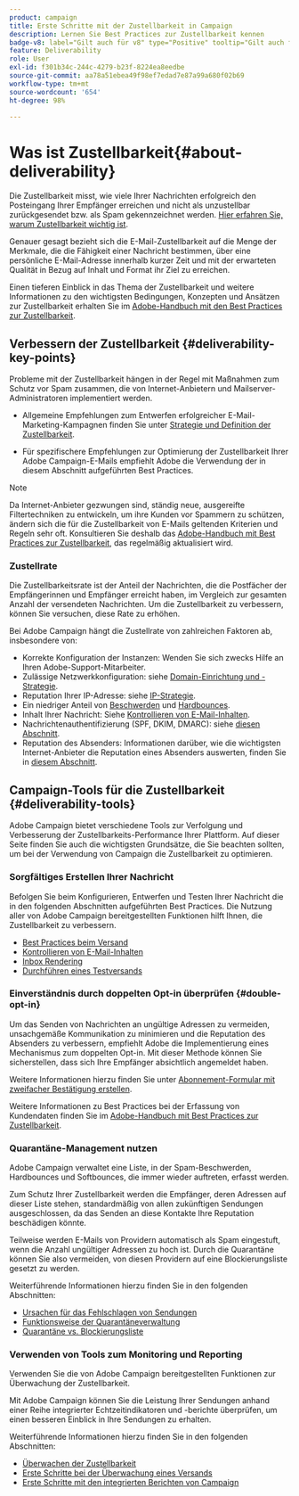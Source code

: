 ```yaml
---
product: campaign
title: Erste Schritte mit der Zustellbarkeit in Campaign
description: Lernen Sie Best Practices zur Zustellbarkeit kennen
badge-v8: label="Gilt auch für v8" type="Positive" tooltip="Gilt auch für Campaign v8"
feature: Deliverability
role: User
exl-id: f301b34c-244c-4279-b23f-8224ea8eedbe
source-git-commit: aa78a51ebea49f98ef7edad7e87a99a680f02b69
workflow-type: tm+mt
source-wordcount: '654'
ht-degree: 98%

---
```


# Was ist Zustellbarkeit{#about-deliverability}

Die Zustellbarkeit misst, wie viele Ihrer Nachrichten erfolgreich den Posteingang Ihrer Empfänger erreichen und nicht als unzustellbar zurückgesendet bzw. als Spam gekennzeichnet werden. [Hier erfahren Sie, warum Zustellbarkeit wichtig ist](https://experienceleague.adobe.com/docs/deliverability-learn/deliverability-best-practice-guide/deliverability-strategy-and-definition.html?lang=de#why-deliverability-matters).

Genauer gesagt bezieht sich die E-Mail-Zustellbarkeit auf die Menge der Merkmale, die die Fähigkeit einer Nachricht bestimmen, über eine persönliche E-Mail-Adresse innerhalb kurzer Zeit und mit der erwarteten Qualität in Bezug auf Inhalt und Format ihr Ziel zu erreichen.

Einen tieferen Einblick in das Thema der Zustellbarkeit und weitere Informationen zu den wichtigsten Bedingungen, Konzepten und Ansätzen zur Zustellbarkeit erhalten Sie im [Adobe-Handbuch mit den Best Practices zur Zustellbarkeit](https://experienceleague.adobe.com/docs/deliverability-learn/deliverability-best-practice-guide/introduction.html?lang=de).

## Verbessern der Zustellbarkeit {#deliverability-key-points}

Probleme mit der Zustellbarkeit hängen in der Regel mit Maßnahmen zum Schutz vor Spam zusammen, die von Internet-Anbietern und Mailserver-Administratoren implementiert werden.

* Allgemeine Empfehlungen zum Entwerfen erfolgreicher E-Mail-Marketing-Kampagnen finden Sie unter [Strategie und Definition der Zustellbarkeit](https://experienceleague.adobe.com/docs/deliverability-learn/deliverability-best-practice-guide/deliverability-strategy-and-definition.html?lang=de).

* Für spezifischere Empfehlungen zur Optimierung der Zustellbarkeit Ihrer Adobe Campaign-E-Mails empfiehlt Adobe die Verwendung der in diesem Abschnitt aufgeführten Best Practices.

>[!NOTE]
>
>Da Internet-Anbieter gezwungen sind, ständig neue, ausgereifte Filtertechniken zu entwickeln, um ihre Kunden vor Spammern zu schützen, ändern sich die für die Zustellbarkeit von E-Mails geltenden Kriterien und Regeln sehr oft. Konsultieren Sie deshalb das [Adobe-Handbuch mit Best Practices zur Zustellbarkeit](https://experienceleague.adobe.com/docs/deliverability-learn/deliverability-best-practice-guide/introduction.html?lang=de), das regelmäßig aktualisiert wird.

### Zustellrate

Die Zustellbarkeitsrate ist der Anteil der Nachrichten, die die Postfächer der Empfängerinnen und Empfänger erreicht haben, im Vergleich zur gesamten Anzahl der versendeten Nachrichten. Um die Zustellbarkeit zu verbessern, können Sie versuchen, diese Rate zu erhöhen.

Bei Adobe Campaign hängt die Zustellrate von zahlreichen Faktoren ab, insbesondere von:

* Korrekte Konfiguration der Instanzen: Wenden Sie sich zwecks Hilfe an Ihren Adobe-Support-Mitarbeiter.
* Zulässige Netzwerkkonfiguration: siehe [Domain-Einrichtung und -Strategie](https://experienceleague.adobe.com/docs/deliverability-learn/deliverability-best-practice-guide/transition-process/infrastructure.html?lang=de#domain-setup-and-strategy).
* Reputation Ihrer IP-Adresse: siehe [IP-Strategie](https://experienceleague.adobe.com/docs/deliverability-learn/deliverability-best-practice-guide/transition-process/infrastructure.html?lang=de#ip-strategy).
* Ein niedriger Anteil von [Beschwerden](https://experienceleague.adobe.com/docs/deliverability-learn/deliverability-best-practice-guide/metrics-for-deliverability/complaints.html?lang=de) und [Hardbounces](https://experienceleague.adobe.com/docs/deliverability-learn/deliverability-best-practice-guide/metrics-for-deliverability/bounces.html?lang=de#hard-bounces).
* Inhalt Ihrer Nachricht: Siehe [Kontrollieren von E-Mail-Inhalten](control-message-content.md).
* Nachrichtenauthentifizierung (SPF, DKIM, DMARC): siehe [diesen Abschnitt](https://experienceleague.adobe.com/docs/deliverability-learn/deliverability-best-practice-guide/transition-process/infrastructure.html?lang=de#authentication).
* Reputation des Absenders: Informationen darüber, wie die wichtigsten Internet-Anbieter die Reputation eines Absenders auswerten, finden Sie in [diesem Abschnitt](https://experienceleague.adobe.com/docs/deliverability-learn/deliverability-best-practice-guide/internet-service-provider-specifics/overview.html?lang=de).

## Campaign-Tools für die Zustellbarkeit {#deliverability-tools}

<!--Adobe Campaign provides a number of tools designed to ensure optimal deliverability.-->
Adobe Campaign bietet verschiedene Tools zur Verfolgung und Verbesserung der Zustellbarkeits-Performance Ihrer Plattform. Auf dieser Seite finden Sie auch die wichtigsten Grundsätze, die Sie beachten sollten, um bei der Verwendung von Campaign die Zustellbarkeit zu optimieren.

### Sorgfältiges Erstellen Ihrer Nachricht

Befolgen Sie beim Konfigurieren, Entwerfen und Testen Ihrer Nachricht die in den folgenden Abschnitten aufgeführten Best Practices. Die Nutzung aller von Adobe Campaign bereitgestellten Funktionen hilft Ihnen, die Zustellbarkeit zu verbessern.

* [Best Practices beim Versand](delivery-best-practices.md)
* [Kontrollieren von E-Mail-Inhalten](control-message-content.md)
* [Inbox Rendering](inbox-rendering.md)
* [Durchführen eines Testversands](steps-validating-the-delivery.md#sending-a-proof)

### Einverständnis durch doppelten Opt-in überprüfen {#double-opt-in}

Um das Senden von Nachrichten an ungültige Adressen zu vermeiden, unsachgemäße Kommunikation zu minimieren und die Reputation des Absenders zu verbessern, empfiehlt Adobe die Implementierung eines Mechanismus zum doppelten Opt-in. Mit dieser Methode können Sie sicherstellen, dass sich Ihre Empfänger absichtlich angemeldet haben.

Weitere Informationen hierzu finden Sie unter [Abonnement-Formular mit zweifacher Bestätigung erstellen](../../web/using/use-cases-web-forms.md#create-a-subscription--form-with-double-opt-in).

Weitere Informationen zu Best Practices bei der Erfassung von Kundendaten finden Sie im [Adobe-Handbuch mit Best Practices zur Zustellbarkeit](https://experienceleague.adobe.com/docs/deliverability-learn/deliverability-best-practice-guide/first-impressions/address-collection-and-list-growth.html?lang=de#data-quality-and-hygiene).

### Quarantäne-Management nutzen

Adobe Campaign verwaltet eine Liste, in der Spam-Beschwerden, Hardbounces und Softbounces, die immer wieder auftreten, erfasst werden.

Zum Schutz Ihrer Zustellbarkeit werden die Empfänger, deren Adressen auf dieser Liste stehen, standardmäßig von allen zukünftigen Sendungen ausgeschlossen, da das Senden an diese Kontakte Ihre Reputation beschädigen könnte.

Teilweise werden E-Mails von Providern automatisch als Spam eingestuft, wenn die Anzahl ungültiger Adressen zu hoch ist. Durch die Quarantäne können Sie also vermeiden, von diesen Providern auf eine Blockierungsliste gesetzt zu werden.

Weiterführende Informationen hierzu finden Sie in den folgenden Abschnitten:

* [Ursachen für das Fehlschlagen von Sendungen](understanding-delivery-failures.md)
* [Funktionsweise der Quarantäneverwaltung](understanding-quarantine-management.md)
* [Quarantäne vs. Blockierungsliste](understanding-quarantine-management.md#quarantine-vs-denylist)

### Verwenden von Tools zum Monitoring und Reporting

Verwenden Sie die von Adobe Campaign bereitgestellten Funktionen zur Überwachung der Zustellbarkeit.

Mit Adobe Campaign können Sie die Leistung Ihrer Sendungen anhand einer Reihe integrierter Echtzeitindikatoren und -berichte überprüfen, um einen besseren Einblick in Ihre Sendungen zu erhalten.

Weiterführende Informationen hierzu finden Sie in den folgenden Abschnitten:

* [Überwachen der Zustellbarkeit](monitoring-deliverability.md)
* [Erste Schritte bei der Überwachung eines Versands](about-delivery-monitoring.md)
* [Erste Schritte mit den integrierten Berichten von Campaign](../../reporting/using/about-campaign-built-in-reports.md)
